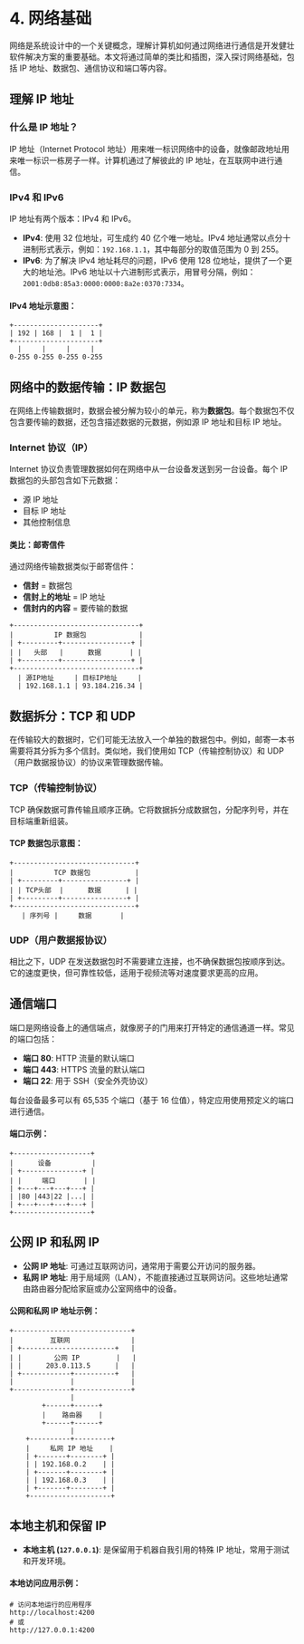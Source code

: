 # 4. 网络基础

网络是系统设计中的一个关键概念，理解计算机如何通过网络进行通信是开发健壮软件解决方案的重要基础。本文将通过简单的类比和插图，深入探讨网络基础，包括 IP 地址、数据包、通信协议和端口等内容。

## 理解 IP 地址

### 什么是 IP 地址？

IP 地址（Internet Protocol 地址）用来唯一标识网络中的设备，就像邮政地址用来唯一标识一栋房子一样。计算机通过了解彼此的 IP 地址，在互联网中进行通信。

### IPv4 和 IPv6

IP 地址有两个版本：IPv4 和 IPv6。

- **IPv4**: 使用 32 位地址，可生成约 40 亿个唯一地址。IPv4 地址通常以点分十进制形式表示，例如：`192.168.1.1`，其中每部分的取值范围为 0 到 255。
- **IPv6**: 为了解决 IPv4 地址耗尽的问题，IPv6 使用 128 位地址，提供了一个更大的地址池。IPv6 地址以十六进制形式表示，用冒号分隔，例如：`2001:0db8:85a3:0000:0000:8a2e:0370:7334`。

#### IPv4 地址示意图：

```
+---------------------+
| 192 | 168 |  1 |  1 |
+---------------------+
  |     |     |     |
0-255 0-255 0-255 0-255
```

## 网络中的数据传输：IP 数据包

在网络上传输数据时，数据会被分解为较小的单元，称为**数据包**。每个数据包不仅包含要传输的数据，还包含描述数据的元数据，例如源 IP 地址和目标 IP 地址。

### Internet 协议（IP）

Internet 协议负责管理数据如何在网络中从一台设备发送到另一台设备。每个 IP 数据包的头部包含如下元数据：

- 源 IP 地址
- 目标 IP 地址
- 其他控制信息

#### 类比：邮寄信件

通过网络传输数据类似于邮寄信件：

- **信封** = 数据包
- **信封上的地址** = IP 地址
- **信封内的内容** = 要传输的数据

```
+-------------------------------+
|          IP 数据包             |
| +---------+-----------------+ |
| |   头部   |      数据       | |
| +---------+-----------------+ |
+-------------------------------+
  | 源IP地址     | 目标IP地址     |
  | 192.168.1.1 | 93.184.216.34 |
```

## 数据拆分：TCP 和 UDP

在传输较大的数据时，它们可能无法放入一个单独的数据包中。例如，邮寄一本书需要将其分拆为多个信封。类似地，我们使用如 TCP（传输控制协议）和 UDP（用户数据报协议）的协议来管理数据传输。

### TCP（传输控制协议）

TCP 确保数据可靠传输且顺序正确。它将数据拆分成数据包，分配序列号，并在目标端重新组装。

#### TCP 数据包示意图：

```
+------------------------------+
|          TCP 数据包           |
| +---------+----------------+ |
| | TCP头部  |      数据      | |
| +---------+----------------+ |
+------------------------------+
   | 序列号 |     数据       |
```

### UDP（用户数据报协议）

相比之下，UDP 在发送数据包时不需要建立连接，也不确保数据包按顺序到达。它的速度更快，但可靠性较低，适用于视频流等对速度要求更高的应用。

## 通信端口

端口是网络设备上的通信端点，就像房子的门用来打开特定的通信通道一样。常见的端口包括：

- **端口 80**: HTTP 流量的默认端口
- **端口 443**: HTTPS 流量的默认端口
- **端口 22**: 用于 SSH（安全外壳协议）

每台设备最多可以有 65,535 个端口（基于 16 位值），特定应用使用预定义的端口进行通信。

#### 端口示例：

```
+-------------------+
|      设备          |
| +---------------+ |
| |     端口       | |
| +---+---+---+---+ |
| |80 |443|22 |...| |
| +---+---+---+---+ |
+-------------------+
```

## 公网 IP 和私网 IP

- **公网 IP 地址**: 可通过互联网访问，通常用于需要公开访问的服务器。
- **私网 IP 地址**: 用于局域网（LAN），不能直接通过互联网访问。这些地址通常由路由器分配给家庭或办公室网络中的设备。

#### 公网和私网 IP 地址示例：

```
+-----------------------------+
|         互联网               |
| +-----------------------+   |
| |        公网 IP         |   |
| |      203.0.113.5      |   |
| +------------+----------+   |
|              |              |
+--------------+--------------+
               |
        +------+------+
        |    路由器    |
        +------+------+
               |
    +----------+---------+
    |     私网 IP 地址    |
    | +-------+--------+ |
    | | 192.168.0.2    | |
    | +-------+--------+ |
    | | 192.168.0.3    | |
    | +-------+--------+ |
    +--------------------+
```

## 本地主机和保留 IP

- **本地主机 (`127.0.0.1`)**: 是保留用于机器自我引用的特殊 IP 地址，常用于测试和开发环境。

#### 本地访问应用示例：

```shell
# 访问本地运行的应用程序
http://localhost:4200
# 或
http://127.0.0.1:4200
```
